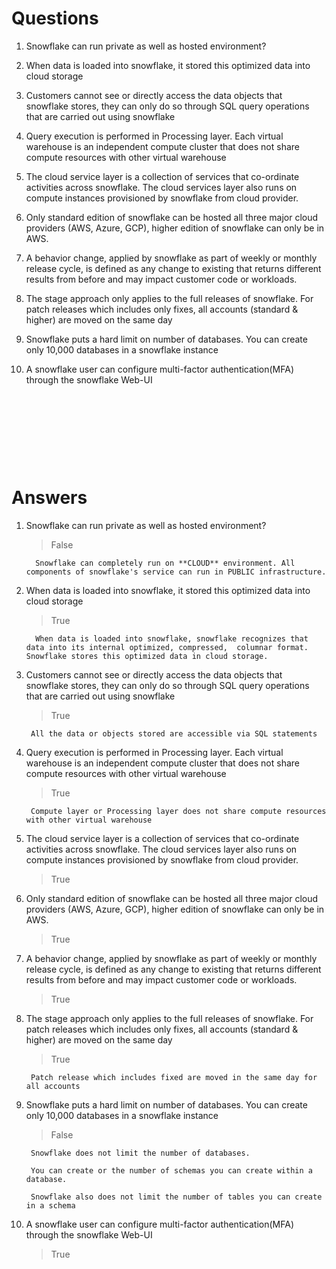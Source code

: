 # Questions

1. Snowflake can run private as well as hosted environment?

2. When data is loaded into snowflake, it stored this optimized data into cloud storage

3. Customers cannot see or directly access the data objects that snowflake stores, they can only do so through SQL query operations that are carried out using snowflake

4. Query execution is performed in Processing layer. Each virtual warehouse is an independent compute cluster that does not share compute resources with other virtual warehouse

5. The cloud service layer is a collection of services that co-ordinate activities across snowflake. The cloud services layer also runs on compute instances provisioned by snowflake from cloud provider.

6. Only standard edition of snowflake can be hosted all three major cloud providers (AWS, Azure, GCP), higher edition of snowflake can only be in AWS.

7. A behavior change, applied by snowflake as part of weekly or monthly release cycle, is defined as any change to existing that returns different results from before and may impact customer code or workloads.
8. The stage approach only applies to the full releases of snowflake. For patch releases which includes only fixes, all accounts (standard & higher) are moved on the same day

9. Snowflake puts a hard limit on number of databases. You can create only 10,000 databases in a snowflake instance

10. A snowflake user can configure multi-factor authentication(MFA) through the snowflake Web-UI

&nbsp;

&nbsp;

&nbsp;

&nbsp;

# Answers

1. Snowflake can run private as well as hosted environment?

    > False

         Snowflake can completely run on **CLOUD** environment. All components of snowflake's service can run in PUBLIC infrastructure.

2. When data is loaded into snowflake, it stored this optimized data into cloud storage

    > True

         When data is loaded into snowflake, snowflake recognizes that data into its internal optimized, compressed,  columnar format. Snowflake stores this optimized data in cloud storage.

3. Customers cannot see or directly access the data objects that snowflake stores, they can only do so through SQL query operations that are carried out using snowflake

    > True

        All the data or objects stored are accessible via SQL statements

4. Query execution is performed in Processing layer. Each virtual warehouse is an independent compute cluster that does not share compute resources with other virtual warehouse

    > True

        Compute layer or Processing layer does not share compute resources with other virtual warehouse

5. The cloud service layer is a collection of services that co-ordinate activities across snowflake. The cloud services layer also runs on compute instances provisioned by snowflake from cloud provider.

    > True

6. Only standard edition of snowflake can be hosted all three major cloud providers (AWS, Azure, GCP), higher edition of snowflake can only be in AWS.

    > True

7. A behavior change, applied by snowflake as part of weekly or monthly release cycle, is defined as any change to existing that returns different results from before and may impact customer code or workloads.

    > True

8. The stage approach only applies to the full releases of snowflake. For patch releases which includes only fixes, all accounts (standard & higher) are moved on the same day

    > True

        Patch release which includes fixed are moved in the same day for all accounts

9. Snowflake puts a hard limit on number of databases. You can create only 10,000 databases in a snowflake instance

    > False

        Snowflake does not limit the number of databases.

        You can create or the number of schemas you can create within a database.

        Snowflake also does not limit the number of tables you can create in a schema

10. A snowflake user can configure multi-factor authentication(MFA) through the snowflake Web-UI

    > True
